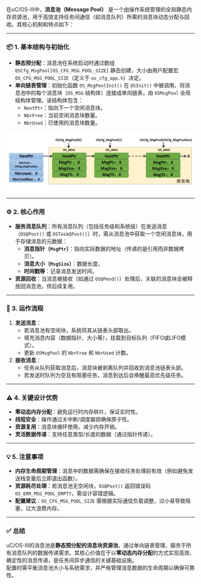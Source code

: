 在uC/OS-III中，**消息池（Message Pool）** 是一个由操作系统管理的全局静态内存资源池，用于高效支持任务间通信（如消息队列）所需的消息块动态分配与回收。其核心机制和特点如下：

---

### 📦 1. **基本结构与初始化**
- **静态预分配**：消息池在系统启动时通过数组 `OSCfg_MsgPool[OS_CFG_MSG_POOL_SIZE]` 静态创建，大小由用户配置宏 `OS_CFG_MSG_POOL_SIZE`（定义于 `os_cfg_app.h`）决定。
- **单向链表管理**：初始化函数 `OS_MsgPoolInit()` 在 `OSInit()` 中被调用，将消息池中的每个消息块（`OS_MSG` 结构体）连接成单向链表，由 `OSMsgPool` 全局结构体管理。该结构体包含：
  - `NextPtr`：指向下一个空闲消息块。
  - `NbrFree`：当前空闲消息块数量。
  - `NbrUsed`：已使用的消息块数量。

![](消息池.png)

---

### ⚙️ 2. **核心作用**
- **服务消息队列**：所有消息队列（包括任务级和系统级）在发送消息（`OSQPost()` 或 `OSTaskQPost()`）时，需从消息池中获取一个空闲消息块，用于存储消息的元数据：
  - **消息指针（`MsgPtr`）**：指向实际数据的地址（传递的是引用而非数据拷贝）。
  - **消息大小（`MsgSize`）**：数据长度。
  - **时间戳等**：记录消息发送时间。
- **资源回收**：当消息被接收（如通过 `OSQPend()`）处理后，关联的消息块会被释放回消息池，供后续复用。

---

### 🔄 3. **运作流程**
1. **发送消息**：
   - 若消息池有空闲块，系统将其从链表头部取出。
   - 填充消息内容（数据指针、大小等），挂载到目标队列（FIFO或LIFO模式）。
   - 更新 `OSMsgPool` 的 `NbrFree` 和 `NbrUsed` 计数。
2. **接收消息**：
   - 任务从队列获取消息后，消息块被剥离队列并回收到消息池链表头部。
   - 若发送时队列为空且有阻塞任务，消息到达后会唤醒最高优先级任务。

---

### ⚠️ 4. **关键设计优势**
- **零动态内存分配**：避免运行时内存碎片，保证实时性。
- **线程安全**：操作通过关中断/调度器锁确保原子性。
- **资源复用**：消息块循环使用，减少内存开销。
- **灵活数据传递**：支持任意类型/长度的数据（通过指针传递）。

---

### 💡 5. **注意事项**
- **内存生命周期管理**：消息中的数据需确保在接收任务处理前有效（例如避免发送栈变量后立即退出函数）。
- **资源耗尽处理**：若消息池无空闲块，`OSQPost()` 返回错误码 `OS_ERR_MSG_POOL_EMPTY`，需设计容错逻辑。
- **配置建议**：`OS_CFG_MSG_POOL_SIZE` 需根据实际通信负载调整，过小易导致阻塞，过大浪费内存。

---

### ✅ **总结**  
uC/OS-III的消息池是**静态预分配的消息块资源池**，通过单向链表管理，服务于所有消息队列的数据传递需求。其核心价值在于以**零动态内存分配**的方式实现高效、确定性的消息传递，是任务间异步通信的关键基础设施。  
配置时需平衡消息池大小与系统需求，并严格管理消息数据的生命周期以确保可靠性。
